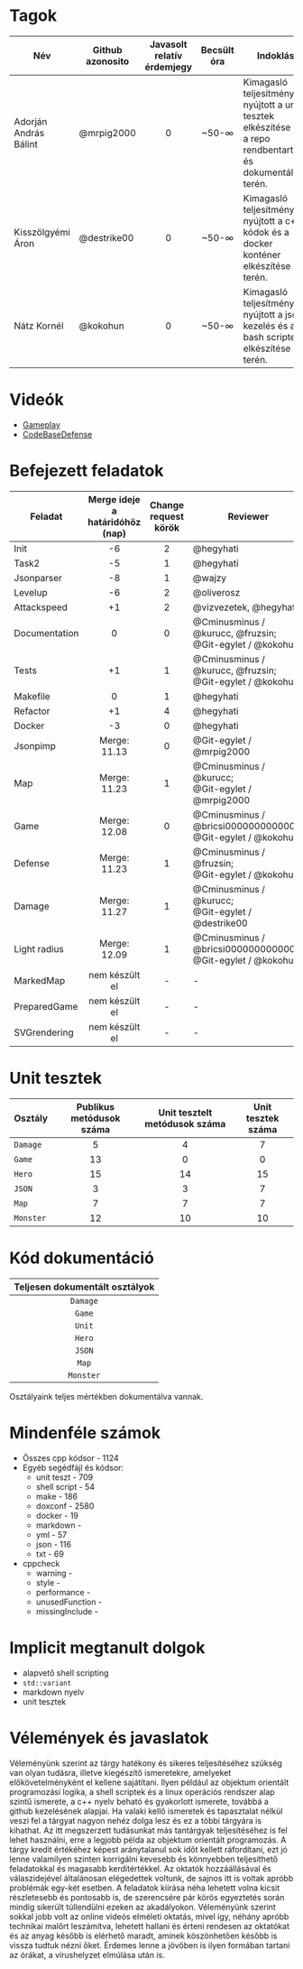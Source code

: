 # Tagok

| Név | Github azonosito  | Javasolt relatív érdemjegy | Becsült óra | Indoklás  | 
| ------ | ---- | :---: | :---: | --------- |
| Adorján András Bálint | @mrpig2000 | 0 | ~50-∞ | Kimagasló teljesítményt nyújtott a unit tesztek elkészítése és a repo rendbentartása és dokumentálása terén. |
| Kisszölgyémi Áron | @destrike00 | 0 | ~50-∞ | Kimagasló teljesítményt nyújtott a c++ kódok és a docker konténer elkészítése terén. |
| Nátz Kornél | @kokohun | 0 | ~50-∞ | Kimagasló teljesítményt nyújtott a json kezelés és a bash scriptek elkészítése terén. |


# Videók

 - [Gameplay](/videos/gameplay.mp4)
 - [CodeBaseDefense](/videos/codebasedefense.mp4)

# Befejezett feladatok

| Feladat | Merge ideje a határidóhöz (nap) | Change request körök | Reviewer | 
| ------- | :---: | :---: | -------- |
| Init | -6 | 2 | @hegyhati | 
| Task2 | -5 | 1 | @hegyhati |
| Jsonparser | -8 | 1 | @wajzy |
| Levelup | -6 | 2 | @oliverosz |
| Attackspeed | +1 | 2 | @vizvezetek, @hegyhati |
| Documentation | 0 | 0 | @Cminusminus / @kurucc, @fruzsin;<br />@Git-egylet / @kokohun |
| Tests | +1 | 1 | @Cminusminus / @kurucc, @fruzsin;<br />@Git-egylet / @kokohun |
| Makefile | 0 | 1 | @hegyhati |
| Refactor | +1 | 4 | @hegyhati |
| Docker | -3 | 0 | @hegyhati |
| Jsonpimp | Merge: 11.13 | 0 | @Git-egylet / @mrpig2000 |
| Map | Merge: 11.23 | 1 | @Cminusminus / @kurucc;<br />@Git-egylet / @mrpig2000 |
| Game | Merge: 12.08 | 0 | @Cminusminus / @bricsi0000000000000;<br />@Git-egylet / @kokohun |
| Defense | Merge: 11.23 | 1 | @Cminusminus / @fruzsin;<br />@Git-egylet / @kokohun |
| Damage | Merge: 11.27 | 1 | @Cminusminus / @kurucc;<br />@Git-egylet / @destrike00   |
| Light radius | Merge: 12.09 | 1 | @Cminusminus / @bricsi0000000000000;<br />@Git-egylet / @kokohun |
| MarkedMap | nem készült el | - | - |
| PreparedGame | nem készült el | - | - |
| SVGrendering | nem készült el | - | - |

# Unit tesztek

| Osztály | Publikus metódusok száma | Unit tesztelt metódusok száma | Unit tesztek száma |
| --- | :---: | :---: | :---: |
| `Damage` | 5 | 4 | 7 |
| `Game` | 13 | 0 | 0 | 
| `Hero` | 15 | 14 | 15 | 
| `JSON` | 3 | 3 | 7 | 
| `Map` | 7 | 7 | 7 | 
| `Monster` | 12 | 10 | 10 | 

# Kód dokumentáció

| Teljesen dokumentált osztályok |
| :---: | 
| `Damage` |
| `Game` |
| `Unit` |
| `Hero` |
| `JSON` |
| `Map` |
| `Monster` |

Osztályaink teljes mértékben dokumentálva vannak.


# Mindenféle számok

 - Összes cpp kódsor - 1124
 - Egyéb segédfájl és kódsor:
   - unit teszt - 709
   - shell script - 54
   - make - 186
   - doxconf - 2580
   - docker - 19
   - markdown - 
   - yml - 57
   - json - 116
   - txt - 69
 - cppcheck
   - warning - 
   - style - 
   - performance - 
   - unusedFunction - 
   - missingInclude - 
 
# Implicit megtanult dolgok

 - alapvető shell scripting
 - `std::variant`
 - markdown nyelv
 - unit tesztek

# Vélemények és javaslatok
 
Véleményünk szerint az tárgy hatékony és sikeres teljesítéséhez szükség van olyan tudásra, illetve kiegészítő ismeretekre, amelyeket előkövetelményként el kellene sajátítani. Ilyen például az objektum orientált programozási logika, a shell scriptek és a linux operációs rendszer alap szintű ismerete, a c++ nyelv beható és gyakorlott ismerete, továbbá a github kezelésének alapjai. Ha valaki kellő ismeretek és tapasztalat nélkül veszi fel a tárgyat nagyon nehéz dolga lesz és ez a többi tárgyára is kihathat. 
Az itt megszerzett tudásunkat más tantárgyak teljesítéséhez is fel lehet használni, erre a legjobb példa az objektum orientált programozás. 
A tárgy kredit értékéhez képest aránytalanul sok időt kellett ráfordítani, ezt jó lenne valamilyen szinten korrigálni kevesebb és könnyebben teljesíthető feladatokkal és magasabb kerditértékkel. 
Az oktatók hozzáállásával és válaszidejével általánosan elégedettek voltunk, de sajnos itt is voltak apróbb problémák egy-két esetben. 
A feladatok kiírása néha lehetett volna kicsit részletesebb és pontosabb is, de szerencsére pár körös egyeztetés során mindig sikerült túllendülni ezeken az akadályokon. 
Véleményünk szerint sokkal jobb volt az online videós elméleti oktatás, mivel így, néhány apróbb technikai malőrt leszámítva, lehetett hallani és érteni rendesen az oktatókat és az anyag később is elérhető maradt, aminek köszönhetően később is vissza tudtuk nézni őket. Érdemes lenne a jövőben is ilyen formában tartani az órákat, a vírushelyzet elmúlása után is.
